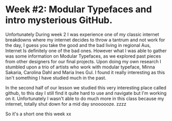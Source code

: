 # Week #2: Modular Typefaces and intro mysterious GitHub.

Unfortunately During week 2 I was experience one of my classic internet breakdowns where my internet decides to throw a tantrum and not work for the day, I guess you take the good and the bad living in regional Aus, Internet Is definitely one of the bad ones. However what I was able to gather was some information on Modular Typefaces, as we explored past pieces from other designers for our final projects. Upon doing my own research I stumbled upon a trio of artists who work with modular typeface, Minna Sakaria, Carolina Dahl and Maria Ines Gul. I found it really interesting as this isn't something I have studied much in the past.

In the second half of our lesson we studied this very interesting place called github, to this day I still find it quite hard to use and navigate but I'm working on it. Unfortunately I wasn't able to do much more in this class because my internet, totally shut down for a mid day snoooooze. zzzz

So it's a short one this week xx
